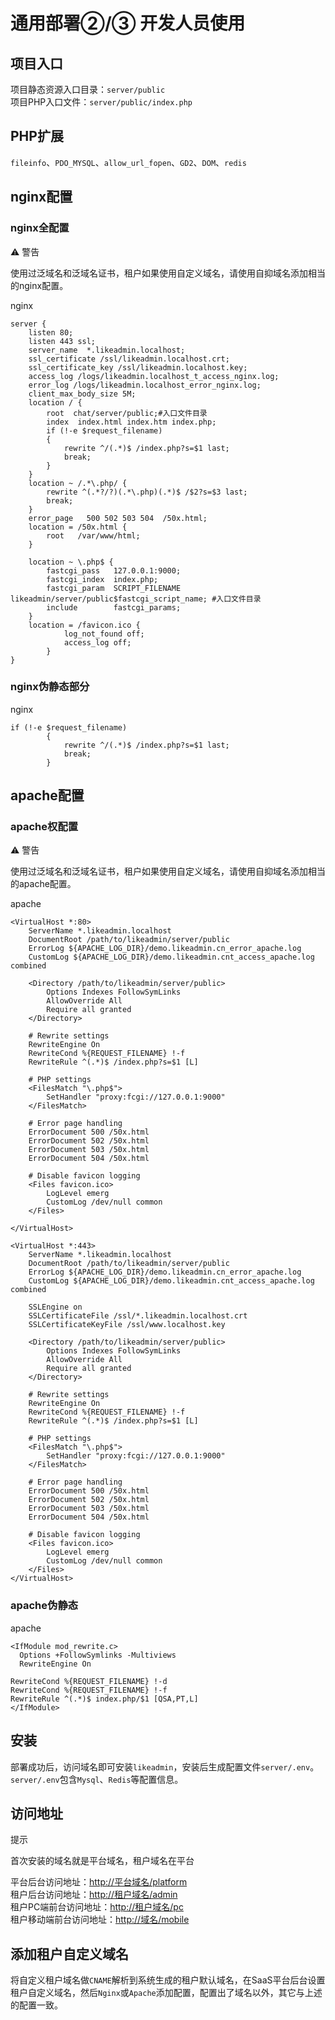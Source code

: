 通用部署②/③ 开发人员使用[​](https://doc.chatmoney.cn/dm/deployment/general.html#%E9%80%9A%E7%94%A8%E9%83%A8%E7%BD%B22-3)
==============================================================================================================

项目入口[​](https://doc.chatmoney.cn/dm/deployment/general.html#%E9%A1%B9%E7%9B%AE%E5%85%A5%E5%8F%A3)
-------------------------------------------------------------------------------------------------

项目静态资源入口目录：`server/public` 　  
项目PHP入口文件：`server/public/index.php`

PHP扩展[​](https://doc.chatmoney.cn/dm/deployment/general.html#php%E6%89%A9%E5%B1%95)
-----------------------------------------------------------------------------------

`fileinfo`、`PDO_MYSQL`、`allow_url_fopen`、`GD2`、`DOM`、`redis`

nginx配置[​](https://doc.chatmoney.cn/dm/deployment/general.html#nginx%E9%85%8D%E7%BD%AE)
---------------------------------------------------------------------------------------

### nginx全配置[​](https://doc.chatmoney.cn/dm/deployment/general.html#nginx%E5%85%A8%E9%85%8D%E7%BD%AE)

⚠️ 警告

使用过泛域名和泛域名证书，租户如果使用自定义域名，请使用自抑域名添加相当的nginx配置。

nginx

    server {
        listen 80;
        listen 443 ssl;
        server_name  *.likeadmin.localhost;
        ssl_certificate /ssl/likeadmin.localhost.crt;
        ssl_certificate_key /ssl/likeadmin.localhost.key;
        access_log /logs/likeadmin.localhost_t_access_nginx.log;
        error_log /logs/likeadmin.localhost_error_nginx.log;
        client_max_body_size 5M;
        location / {
            root  chat/server/public;#入口文件目录
            index  index.html index.htm index.php;
            if (!-e $request_filename)
            {
                rewrite ^/(.*)$ /index.php?s=$1 last;
                break;
            }
        }
        location ~ /.*\.php/ {
            rewrite ^(.*?/?)(.*\.php)(.*)$ /$2?s=$3 last;
            break;
        }
        error_page   500 502 503 504  /50x.html;
        location = /50x.html {
            root   /var/www/html;
        }
    
        location ~ \.php$ {
            fastcgi_pass   127.0.0.1:9000;
            fastcgi_index  index.php;
            fastcgi_param  SCRIPT_FILENAME  likeadmin/server/public$fastcgi_script_name; #入口文件目录
            include        fastcgi_params;
        }
        location = /favicon.ico {
                log_not_found off;
                access_log off;
            }
    }

### nginx伪静态部分[​](https://doc.chatmoney.cn/dm/deployment/general.html#nginx%E4%BC%AA%E9%9D%99%E6%80%81%E9%83%A8%E5%88%86)

nginx

    if (!-e $request_filename)
            {
                rewrite ^/(.*)$ /index.php?s=$1 last;
                break;
            }

apache配置[​](https://doc.chatmoney.cn/dm/deployment/general.html#apache%E9%85%8D%E7%BD%AE)
-----------------------------------------------------------------------------------------

### apache权配置[​](https://doc.chatmoney.cn/dm/deployment/general.html#apache%E6%9D%83%E9%85%8D%E7%BD%AE)

⚠️ 警告

使用过泛域名和泛域名证书，租户如果使用自定义域名，请使用自抑域名添加相当的apache配置。

apache

    <VirtualHost *:80>
        ServerName *.likeadmin.localhost
        DocumentRoot /path/to/likeadmin/server/public
        ErrorLog ${APACHE_LOG_DIR}/demo.likeadmin.cn_error_apache.log
        CustomLog ${APACHE_LOG_DIR}/demo.likeadmin.cnt_access_apache.log combined
    
        <Directory /path/to/likeadmin/server/public>
            Options Indexes FollowSymLinks
            AllowOverride All
            Require all granted
        </Directory>
    
        # Rewrite settings
        RewriteEngine On
        RewriteCond %{REQUEST_FILENAME} !-f
        RewriteRule ^(.*)$ /index.php?s=$1 [L]
    
        # PHP settings
        <FilesMatch "\.php$">
            SetHandler "proxy:fcgi://127.0.0.1:9000"
        </FilesMatch>
    
        # Error page handling
        ErrorDocument 500 /50x.html
        ErrorDocument 502 /50x.html
        ErrorDocument 503 /50x.html
        ErrorDocument 504 /50x.html
    
        # Disable favicon logging
        <Files favicon.ico>
            LogLevel emerg
            CustomLog /dev/null common
        </Files>
    
    </VirtualHost>
    
    <VirtualHost *:443>
        ServerName *.likeadmin.localhost
        DocumentRoot /path/to/likeadmin/server/public
        ErrorLog ${APACHE_LOG_DIR}/demo.likeadmin.cn_error_apache.log
        CustomLog ${APACHE_LOG_DIR}/demo.likeadmin.cnt_access_apache.log combined
    
        SSLEngine on
        SSLCertificateFile /ssl/*.likeadmin.localhost.crt
        SSLCertificateKeyFile /ssl/www.localhost.key
    
        <Directory /path/to/likeadmin/server/public>
            Options Indexes FollowSymLinks
            AllowOverride All
            Require all granted
        </Directory>
    
        # Rewrite settings
        RewriteEngine On
        RewriteCond %{REQUEST_FILENAME} !-f
        RewriteRule ^(.*)$ /index.php?s=$1 [L]
    
        # PHP settings
        <FilesMatch "\.php$">
            SetHandler "proxy:fcgi://127.0.0.1:9000"
        </FilesMatch>
    
        # Error page handling
        ErrorDocument 500 /50x.html
        ErrorDocument 502 /50x.html
        ErrorDocument 503 /50x.html
        ErrorDocument 504 /50x.html
    
        # Disable favicon logging
        <Files favicon.ico>
            LogLevel emerg
            CustomLog /dev/null common
        </Files>
    </VirtualHost>

### apache伪静态[​](https://doc.chatmoney.cn/dm/deployment/general.html#apache%E4%BC%AA%E9%9D%99%E6%80%81)

apache

    <IfModule mod_rewrite.c>
      Options +FollowSymlinks -Multiviews
      RewriteEngine On
    
    RewriteCond %{REQUEST_FILENAME} !-d
    RewriteCond %{REQUEST_FILENAME} !-f
    RewriteRule ^(.*)$ index.php/$1 [QSA,PT,L]
    </IfModule>

安装[​](https://doc.chatmoney.cn/dm/deployment/general.html#%E5%AE%89%E8%A3%85)
-----------------------------------------------------------------------------

部署成功后，访问域名即可安装`likeadmin`，安装后生成配置文件`server/.env`。`server/.env`包含`Mysql`、`Redis`等配置信息。

访问地址[​](https://doc.chatmoney.cn/dm/deployment/general.html#%E8%AE%BF%E9%97%AE%E5%9C%B0%E5%9D%80)
-------------------------------------------------------------------------------------------------

提示

首次安装的域名就是平台域名，租户域名在平台

平台后台访问地址：[http://平台域名/platform](https://php-saas.likeadmin.cn/platform)  
租户后台访问地址：[http://租户域名/admin](https://php.likeadmin.cn/platform)  
租户PC端前台访问地址：[http://租户域名/pc](https://php.likeadmin.cn/pc)  
租户移动端前台访问地址：[http://域名/mobile](https://php.likeadmin.cn/mobile)

添加租户自定义域名[​](https://doc.chatmoney.cn/dm/deployment/general.html#%E6%B7%BB%E5%8A%A0%E7%A7%9F%E6%88%B7%E8%87%AA%E5%AE%9A%E4%B9%89%E5%9F%9F%E5%90%8D)
---------------------------------------------------------------------------------------------------------------------------------------------------

将自定义租户域名做`CNAME`解析到系统生成的租户默认域名，在SaaS平台后台设置租户自定义域名，然后`Nginx`或`Apache`添加配置，配置出了域名以外，其它与上述的配置一致。